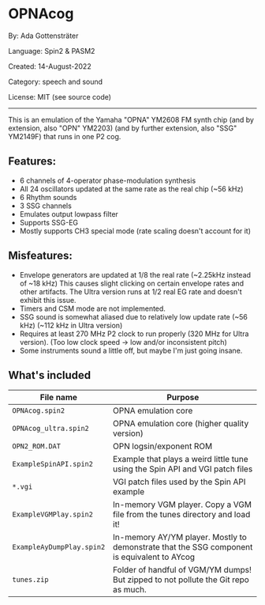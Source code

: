 # OPNAcog

By: Ada Gottensträter

Language: Spin2 & PASM2

Created: 14-August-2022

Category: speech and sound

License: MIT (see source code)

---

This is an emulation of the Yamaha "OPNA" YM2608 FM synth chip
  (and by extension, also "OPN" YM2203)
  (and by further extension, also "SSG" YM2149F)
  that runs in one P2 cog.


## Features:
- 6 channels of 4-operator phase-modulation synthesis
- All 24 oscillators updated at the same rate as the real chip (~56 kHz)
- 6 Rhythm sounds
- 3 SSG channels
- Emulates output lowpass filter
- Supports SSG-EG
- Mostly supports CH3 special mode (rate scaling doesn't account for it)

## Misfeatures:
- Envelope generators are updated at 1/8 the real rate (~2.25kHz instead of ~18 kHz)
    This causes slight clicking on certain envelope rates and other artifacts.
    The Ultra version runs at 1/2 real EG rate and doesn't exhibit this issue.
- Timers and CSM mode are not implemented.
- SSG sound is somewhat aliased due to relatively low update rate (~56 kHz) (~112 kHz in Ultra version)
- Requires at least 270 MHz P2 clock to run properly (320 MHz for Ultra version).
    (Too low clock speed -> low and/or inconsistent pitch)
- Some instruments sound a little off, but maybe I'm just going insane.


## What's included
|File name|Purpose|
|-|-|
|`OPNAcog.spin2`|OPNA emulation core|
|`OPNAcog_ultra.spin2`|OPNA emulation core (higher quality version)|
|`OPN2_ROM.DAT`|OPN logsin/exponent ROM|
|`ExampleSpinAPI.spin2`|Example that plays a weird little tune using the Spin API and VGI patch files|
|`*.vgi`|VGI patch files used by the Spin API example|
|`ExampleVGMPlay.spin2`|In-memory VGM player. Copy a VGM file from the tunes directory and load it!|
|`ExampleAyDumpPlay.spin2`|In-memory AY/YM player. Mostly to demonstrate that the SSG component is equivalent to AYcog|
|`tunes.zip`|Folder of handful of VGM/YM dumps! But zipped to not pollute the Git repo as much.|



